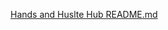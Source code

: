[Hands and Huslte Hub README.md](https://github.com/user-attachments/files/20990482/Hands.and.Huslte.Hub.README.md)
